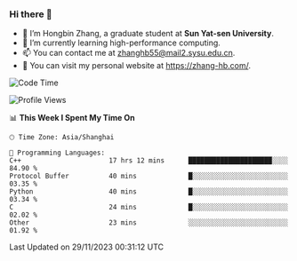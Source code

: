 ### Hi there 👋

- 🔭 I’m Hongbin Zhang, a graduate student at **Sun Yat-sen University**.
- 🌱 I’m currently learning high-performance computing.
- 📫 You can contact me at zhanghb55@mail2.sysu.edu.cn.
- 👀 You can visit my personal website at https://zhang-hb.com/.

<!--START_SECTION:waka-->
![Code Time](http://img.shields.io/badge/Code%20Time-258%20hrs%2033%20mins-blue)

![Profile Views](http://img.shields.io/badge/Profile%20Views-1-blue)

📊 **This Week I Spent My Time On** 

```text
🕑︎ Time Zone: Asia/Shanghai

💬 Programming Languages: 
C++                      17 hrs 12 mins      █████████████████████░░░░   84.90 % 
Protocol Buffer          40 mins             █░░░░░░░░░░░░░░░░░░░░░░░░   03.35 % 
Python                   40 mins             █░░░░░░░░░░░░░░░░░░░░░░░░   03.34 % 
C                        24 mins             █░░░░░░░░░░░░░░░░░░░░░░░░   02.02 % 
Other                    23 mins             ░░░░░░░░░░░░░░░░░░░░░░░░░   01.92 % 
```


 Last Updated on 29/11/2023 00:31:12 UTC
<!--END_SECTION:waka-->